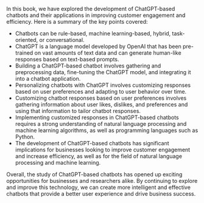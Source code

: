 
In this book, we have explored the development of ChatGPT-based chatbots and their applications in improving customer engagement and efficiency. Here is a summary of the key points covered:

* Chatbots can be rule-based, machine learning-based, hybrid, task-oriented, or conversational.
* ChatGPT is a language model developed by OpenAI that has been pre-trained on vast amounts of text data and can generate human-like responses based on text-based prompts.
* Building a ChatGPT-based chatbot involves gathering and preprocessing data, fine-tuning the ChatGPT model, and integrating it into a chatbot application.
* Personalizing chatbots with ChatGPT involves customizing responses based on user preferences and adapting to user behavior over time.
* Customizing chatbot responses based on user preferences involves gathering information about user likes, dislikes, and preferences and using that information to tailor chatbot responses.
* Implementing customized responses in ChatGPT-based chatbots requires a strong understanding of natural language processing and machine learning algorithms, as well as programming languages such as Python.
* The development of ChatGPT-based chatbots has significant implications for businesses looking to improve customer engagement and increase efficiency, as well as for the field of natural language processing and machine learning.

Overall, the study of ChatGPT-based chatbots has opened up exciting opportunities for businesses and researchers alike. By continuing to explore and improve this technology, we can create more intelligent and effective chatbots that provide a better user experience and drive business success.
